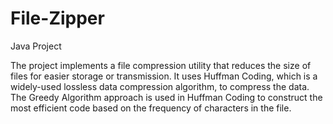 # File-Zipper
Java Project

The project implements a file compression utility that reduces the size of files for easier storage or transmission. It uses Huffman Coding, which is a widely-used lossless data compression algorithm, to compress the data. The Greedy Algorithm approach is used in Huffman Coding to construct the most efficient code based on the frequency of characters in the file.
